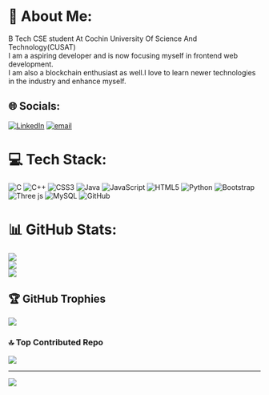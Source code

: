 # 💫 About Me:
B Tech CSE student At Cochin University Of Science And Technology(CUSAT)<br>I am a aspiring developer and is now focusing myself in frontend web development.<br>I am also a blockchain enthusiast as well.I love to learn newer technologies in the industry and enhance myself.


## 🌐 Socials:
[![LinkedIn](https://img.shields.io/badge/LinkedIn-%230077B5.svg?logo=linkedin&logoColor=white)](https://linkedin.com/in/https://www.linkedin.com/in/aashin-mohammed-a-z-9b06b7273/) [![email](https://img.shields.io/badge/Email-D14836?logo=gmail&logoColor=white)](mailto:ashinmammu@gmail.com) 

# 💻 Tech Stack:
![C](https://img.shields.io/badge/c-%2300599C.svg?style=for-the-badge&logo=c&logoColor=white) ![C++](https://img.shields.io/badge/c++-%2300599C.svg?style=for-the-badge&logo=c%2B%2B&logoColor=white) ![CSS3](https://img.shields.io/badge/css3-%231572B6.svg?style=for-the-badge&logo=css3&logoColor=white) ![Java](https://img.shields.io/badge/java-%23ED8B00.svg?style=for-the-badge&logo=openjdk&logoColor=white) ![JavaScript](https://img.shields.io/badge/javascript-%23323330.svg?style=for-the-badge&logo=javascript&logoColor=%23F7DF1E) ![HTML5](https://img.shields.io/badge/html5-%23E34F26.svg?style=for-the-badge&logo=html5&logoColor=white) ![Python](https://img.shields.io/badge/python-3670A0?style=for-the-badge&logo=python&logoColor=ffdd54) ![Bootstrap](https://img.shields.io/badge/bootstrap-%238511FA.svg?style=for-the-badge&logo=bootstrap&logoColor=white) ![Three js](https://img.shields.io/badge/threejs-black?style=for-the-badge&logo=three.js&logoColor=white) ![MySQL](https://img.shields.io/badge/mysql-4479A1.svg?style=for-the-badge&logo=mysql&logoColor=white) ![GitHub](https://img.shields.io/badge/github-%23121011.svg?style=for-the-badge&logo=github&logoColor=white)
# 📊 GitHub Stats:
![](https://github-readme-stats.vercel.app/api?username=mammumammi&theme=dark&hide_border=false&include_all_commits=false&count_private=false)<br/>
![](https://nirzak-streak-stats.vercel.app/?user=mammumammi&theme=dark&hide_border=false)<br/>
![](https://github-readme-stats.vercel.app/api/top-langs/?username=mammumammi&theme=dark&hide_border=false&include_all_commits=false&count_private=false&layout=compact)

## 🏆 GitHub Trophies
![](https://github-profile-trophy.vercel.app/?username=mammumammi&theme=radical&no-frame=false&no-bg=true&margin-w=4)

### 🔝 Top Contributed Repo
![](https://github-contributor-stats.vercel.app/api?username=mammumammi&limit=5&theme=dark&combine_all_yearly_contributions=true)

---
[![](https://visitcount.itsvg.in/api?id=mammumammi&icon=0&color=0)](https://visitcount.itsvg.in)

<!-- Proudly created with GPRM ( https://gprm.itsvg.in ) -->
